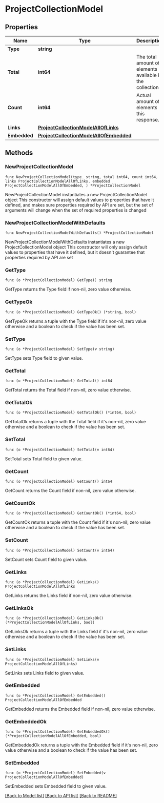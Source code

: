 # ProjectCollectionModel

## Properties

Name | Type | Description | Notes
------------ | ------------- | ------------- | -------------
**Type** | **string** |  | 
**Total** | **int64** | The total amount of elements available in the collection. | 
**Count** | **int64** | Actual amount of elements in this response. | 
**Links** | [**ProjectCollectionModelAllOfLinks**](ProjectCollectionModelAllOfLinks.md) |  | 
**Embedded** | [**ProjectCollectionModelAllOfEmbedded**](ProjectCollectionModelAllOfEmbedded.md) |  | 

## Methods

### NewProjectCollectionModel

`func NewProjectCollectionModel(type_ string, total int64, count int64, links ProjectCollectionModelAllOfLinks, embedded ProjectCollectionModelAllOfEmbedded, ) *ProjectCollectionModel`

NewProjectCollectionModel instantiates a new ProjectCollectionModel object
This constructor will assign default values to properties that have it defined,
and makes sure properties required by API are set, but the set of arguments
will change when the set of required properties is changed

### NewProjectCollectionModelWithDefaults

`func NewProjectCollectionModelWithDefaults() *ProjectCollectionModel`

NewProjectCollectionModelWithDefaults instantiates a new ProjectCollectionModel object
This constructor will only assign default values to properties that have it defined,
but it doesn't guarantee that properties required by API are set

### GetType

`func (o *ProjectCollectionModel) GetType() string`

GetType returns the Type field if non-nil, zero value otherwise.

### GetTypeOk

`func (o *ProjectCollectionModel) GetTypeOk() (*string, bool)`

GetTypeOk returns a tuple with the Type field if it's non-nil, zero value otherwise
and a boolean to check if the value has been set.

### SetType

`func (o *ProjectCollectionModel) SetType(v string)`

SetType sets Type field to given value.


### GetTotal

`func (o *ProjectCollectionModel) GetTotal() int64`

GetTotal returns the Total field if non-nil, zero value otherwise.

### GetTotalOk

`func (o *ProjectCollectionModel) GetTotalOk() (*int64, bool)`

GetTotalOk returns a tuple with the Total field if it's non-nil, zero value otherwise
and a boolean to check if the value has been set.

### SetTotal

`func (o *ProjectCollectionModel) SetTotal(v int64)`

SetTotal sets Total field to given value.


### GetCount

`func (o *ProjectCollectionModel) GetCount() int64`

GetCount returns the Count field if non-nil, zero value otherwise.

### GetCountOk

`func (o *ProjectCollectionModel) GetCountOk() (*int64, bool)`

GetCountOk returns a tuple with the Count field if it's non-nil, zero value otherwise
and a boolean to check if the value has been set.

### SetCount

`func (o *ProjectCollectionModel) SetCount(v int64)`

SetCount sets Count field to given value.


### GetLinks

`func (o *ProjectCollectionModel) GetLinks() ProjectCollectionModelAllOfLinks`

GetLinks returns the Links field if non-nil, zero value otherwise.

### GetLinksOk

`func (o *ProjectCollectionModel) GetLinksOk() (*ProjectCollectionModelAllOfLinks, bool)`

GetLinksOk returns a tuple with the Links field if it's non-nil, zero value otherwise
and a boolean to check if the value has been set.

### SetLinks

`func (o *ProjectCollectionModel) SetLinks(v ProjectCollectionModelAllOfLinks)`

SetLinks sets Links field to given value.


### GetEmbedded

`func (o *ProjectCollectionModel) GetEmbedded() ProjectCollectionModelAllOfEmbedded`

GetEmbedded returns the Embedded field if non-nil, zero value otherwise.

### GetEmbeddedOk

`func (o *ProjectCollectionModel) GetEmbeddedOk() (*ProjectCollectionModelAllOfEmbedded, bool)`

GetEmbeddedOk returns a tuple with the Embedded field if it's non-nil, zero value otherwise
and a boolean to check if the value has been set.

### SetEmbedded

`func (o *ProjectCollectionModel) SetEmbedded(v ProjectCollectionModelAllOfEmbedded)`

SetEmbedded sets Embedded field to given value.



[[Back to Model list]](../README.md#documentation-for-models) [[Back to API list]](../README.md#documentation-for-api-endpoints) [[Back to README]](../README.md)


